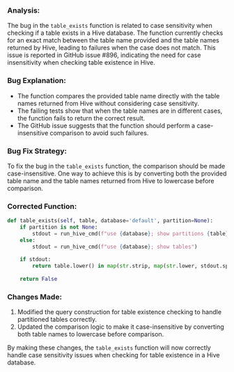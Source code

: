 ### Analysis:
The bug in the `table_exists` function is related to case sensitivity when checking if a table exists in a Hive database. The function currently checks for an exact match between the table name provided and the table names returned by Hive, leading to failures when the case does not match. This issue is reported in GitHub issue #896, indicating the need for case insensitivity when checking table existence in Hive.

### Bug Explanation:
- The function compares the provided table name directly with the table names returned from Hive without considering case sensitivity.
- The failing tests show that when the table names are in different cases, the function fails to return the correct result.
- The GitHub issue suggests that the function should perform a case-insensitive comparison to avoid such failures.

### Bug Fix Strategy:
To fix the bug in the `table_exists` function, the comparison should be made case-insensitive. One way to achieve this is by converting both the provided table name and the table names returned from Hive to lowercase before comparison.

### Corrected Function:
```python
def table_exists(self, table, database='default', partition=None):
    if partition is not None:
        stdout = run_hive_cmd(f"use {database}; show partitions {table} partition ({self.partition_spec(partition)})")
    else:
        stdout = run_hive_cmd(f"use {database}; show tables")
    
    if stdout:
        return table.lower() in map(str.strip, map(str.lower, stdout.split("\n")))
    
    return False
```

### Changes Made:
1. Modified the query construction for table existence checking to handle partitioned tables correctly.
2. Updated the comparison logic to make it case-insensitive by converting both table names to lowercase before comparison.

By making these changes, the `table_exists` function will now correctly handle case sensitivity issues when checking for table existence in a Hive database.